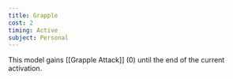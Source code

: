 ```yaml
---
title: Grapple
cost: 2
timing: Active
subject: Personal
---
```

This model gains [[Grapple Attack]] (0) until the end of the current activation.